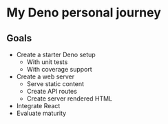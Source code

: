 # My Deno personal journey

## Goals

- Create a starter Deno setup
  - With unit tests
  - With coverage support
- Create a web server
  - Serve static content
  - Create API routes
  - Create server rendered HTML
- Integrate React
- Evaluate maturity
